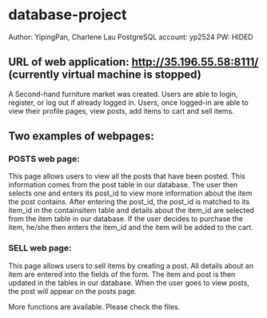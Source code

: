 # database-project
Author: YipingPan, Charlene Lau
PostgreSQL account: yp2524
PW:  HIDED

## URL of web application: http://35.196.55.58:8111/ (currently virtual machine is stopped)

A Second-hand furniture market was created. Users are able to login, register, or log out if already logged in.
Users, once logged-in are able to view their profile pages, view posts, add items to cart and sell items.


## Two examples of webpages:

### POSTS web page:
This page allows users to view all the posts that have been posted. 
This information comes from the post table in our database.
The user then selects one and enters its post_id to view more information about the item the post contains.
After entering the post_id, the post_id is matched to its item_id in the containsitem table and details about the item_id are selected from the item table in our database.
If the user decides to purchase the item, he/she then enters the item_id and the item will be added to the cart.

### SELL web page:
This page allows users to sell items by creating a post.
All details about an item are entered into the fields of the form.
The item and post is then updated in the tables in our database.
When the user goes to view posts, the post will appear on the posts page.

More functions are available. Please check the files.
